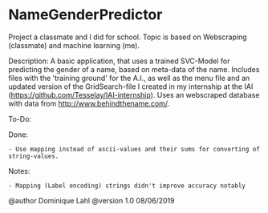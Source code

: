 # NameGenderPredictor

Project a classmate and I did for school. Topic is based on Webscraping (classmate) and machine learning (me).

Description:
A basic application, that uses a trained SVC-Model for predicting the gender of a name, based on meta-data of the name. 
Includes files with the 'training ground' for the A.I., as well as the menu file and an updated version of the
GridSearch-file I created in my internship at the IAI (https://github.com/Tesselay/IAI-internship). Uses an webscraped
database with data from http://www.behindthename.com/.

To-Do:


Done:

    - Use mapping instead of ascii-values and their sums for converting of string-values.

Notes:

    - Mapping (Label encoding) strings didn't improve accuracy notably 
@author Dominique Lahl
@version 1.0 08/06/2019
